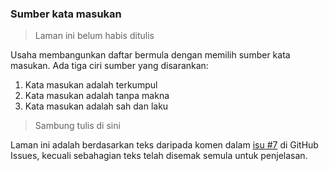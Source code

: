 ---
---

### Sumber kata masukan

> Laman ini belum habis ditulis

Usaha membangunkan daftar bermula dengan memilih sumber kata
masukan. Ada tiga ciri sumber yang disarankan:

1. Kata masukan adalah terkumpul
2. Kata masukan adalah tanpa makna
3. Kata masukan adalah sah dan laku

> Sambung tulis di sini

Laman ini adalah berdasarkan teks daripada komen dalam
[isu #7][#7] di GitHub Issues, kecuali sebahagian teks telah
disemak semula untuk penjelasan.


  [#7]: https://github.com/kmubiin/suaikata/issues/7
